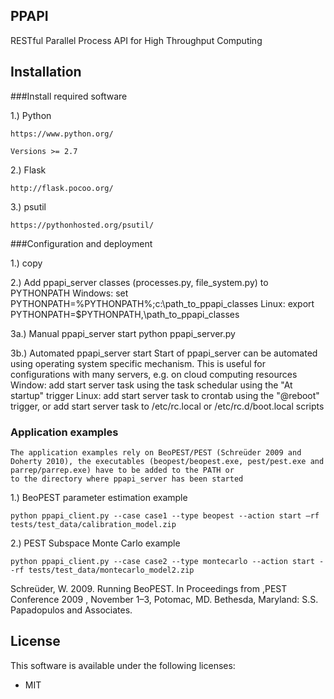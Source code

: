 ## PPAPI
RESTful Parallel Process API for High Throughput Computing


## Installation
###Install required software

1.) Python

    https://www.python.org/

    Versions >= 2.7

2.) Flask

    http://flask.pocoo.org/

3.) psutil

    https://pythonhosted.org/psutil/

###Configuration and deployment

1.) copy 

2.) Add ppapi_server classes (processes.py, file_system.py) to PYTHONPATH
    Windows: set PYTHONPATH=%PYTHONPATH%;c:\path_to_ppapi_classes
    Linux:   export PYTHONPATH=$PYTHONPATH,\path_to_ppapi_classes

3a.) Manual ppapi_server start
     python ppapi_server.py

3b.) Automated ppapi_server start
    Start of ppapi_server can be automated using operating system specific mechanism.
    This is useful for configurations with many servers, e.g. on cloud computing resources
    Window: add start server task using the task schedular using the  "At startup" trigger
    Linux:  add start server task to crontab using the "@reboot" trigger, or
            add start server task to /etc/rc.local or /etc/rc.d/boot.local scripts
    
### Application examples
    The application examples rely on BeoPEST/PEST (Schreüder 2009 and Doherty 2010), the executables (beopest/beopest.exe, pest/pest.exe and parrep/parrep.exe) have to be added to the PATH or 
    to the directory where ppapi_server has been started

1.) BeoPEST parameter estimation example

    python ppapi_client.py --case case1 --type beopest --action start –rf tests/test_data/calibration_model.zip

2.) PEST Subspace Monte Carlo example 

    python ppapi_client.py --case case2 --type montecarlo --action start --rf tests/test_data/montecarlo_model2.zip

Schreüder, W. 2009. Running BeoPEST. In Proceedings from ,PEST Conference 2009 , November 1–3, Potomac, MD. Bethesda, Maryland: S.S. Papadopulos and Associates.
## License

This software is available under the following licenses:

  * MIT
